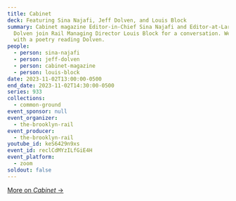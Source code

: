 ```yaml
---
title: Cabinet
deck: Featuring Sina Najafi, Jeff Dolven, and Louis Block
summary: Cabinet magazine Editor-in-Chief Sina Najafi and Editor-at-Large Jeff
  Dolven join Rail Managing Director Louis Block for a conversation. We conclude
  with a poetry reading Dolven.
people:
  - person: sina-najafi
  - person: jeff-dolven
  - person: cabinet-magazine
  - person: louis-block
date: 2023-11-02T13:00:00-0500
end_date: 2023-11-02T14:30:00-0500
series: 933
collections:
  - common-ground
event_sponsor: null
event_organizer:
  - the-brooklyn-rail
event_producer:
  - the-brooklyn-rail
youtube_id: keS6429n9xs
event_id: reclCdMYzILfGiE4H
event_platform:
  - zoom
soldout: false
---
```

[M﻿ore on *Cabinet* →](https://www.cabinetmagazine.org/)